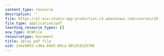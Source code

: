 ```yaml
---
content_type: resource
description: ''
file: https://ol-ocw-studio-app-production.s3.amazonaws.com/courses/16-687-private-pilot-ground-school-january-iap-2019/1ebe9893cd0a84d509ca001354335706_shHvE6yV4IM.pdf
file_type: application/pdf
learning_resource_types: []
ocw_type: OCWFile
resourcetype: Document
title: 3play pdf file
uid: 1ebe9893-cd0a-84d5-09ca-001354335706
---
```


